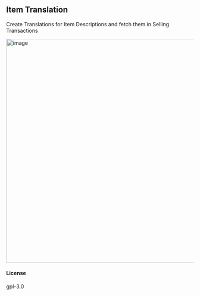 ## Item Translation

Create Translations for Item Descriptions and fetch them in Selling Transactions

<img width="600" alt="image" src="https://github.com/user-attachments/assets/9c17b803-d624-4cd9-a5ea-ec06a48f08d4">

#### License

gpl-3.0

